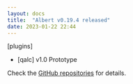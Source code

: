 ```yaml
---
layout: docs
title:  "Albert v0.19.4 released"
date: 2023-01-22 22:44
---
```


[plugins]
* [qalc] v1.0 Prototype

Check the [GitHub repositories](https://github.com/albertlauncher/albert/commits/v0.19.4) for details.
